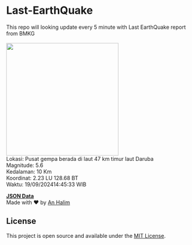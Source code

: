 # Last-EarthQuake
This repo will looking update every 5 minute with Last EarthQuake report from BMKG
<br>
<br>
<img src="https://static.bmkg.go.id/20240919144533.mmi.jpg" width="300"/>
<br>
Lokasi: Pusat gempa berada di laut 47 km timur laut Daruba <br>
Magnitude: 5.6 <br>
Kedalaman: 10 Km <br>
Koordinat: 2.23 LU 128.68 BT <br>
Waktu: 19/09/202414:45:33 WIB <br>

<a href="./data/data.json">**JSON Data**</a>
<br>
Made with ❤️ by <a href="https://github.com/an-halim">An Halim</a>
## License

This project is open source and available under the [MIT License](LICENSE).
